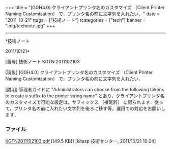 ﻿+++
title = "[GGH4.0] クライアントプリンタ名のカスタマイズ （Client Printer Naming Customization） で，プリンタ名の前に文字列を入れたい．"
date = "2011-10-21"
ttags = ["技術ノート"]
tcategories = ["tech"]
banner = "img/technote.jpg"
+++

-----------------------------------------------------------------------------------------------------------------------------

*技術ノート

2011/10/21*


[番号]
技術ノート KGTN 2011102103

[現象]
[GGH4.0] クライアントプリンタ名のカスタマイズ （Client Printer Naming
Customization） で，プリンタ名の前に文字列を入れたい．

[説明]
管理者ガイドに "Administrators can choose from the following tokens to
create a suffix to the printer string name"
とあり，クライアントプリンタ名のカスタマイズで可能な設定は，サフィックス
（接尾辞）
に限られます．従って，プリンタ名の前に入れたい文字列を後ろに移す等，運用での対応をお願いします．


### ファイル

 
 


[KGTN2011102103.pdf](http://techreport.kitasp.net/attachments/download/672/KGTN2011102103.pdf)
 [(49.5 KB)] [kitasp 技術センター, 2011/10/21
10:24]


 


 

